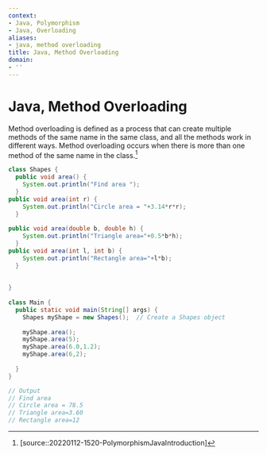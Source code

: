 ```yaml
---
context:
- Java, Polymorphism
- Java, Overloading
aliases:
- java, method overloading
title: Java, Method Overloading
domain:
- ''
---
```


# Java, Method Overloading

Method overloading is defined as a process that can create multiple methods of the same name in the same class, and all the methods work in different ways. Method overloading occurs when there is more than one method of the same name in the class.[^1]

```java
class Shapes {
  public void area() {
    System.out.println("Find area ");
  }
public void area(int r) {
    System.out.println("Circle area = "+3.14*r*r);
  }
 
public void area(double b, double h) {
    System.out.println("Triangle area="+0.5*b*h);
  }
public void area(int l, int b) {
    System.out.println("Rectangle area="+l*b);
  }
 
 
}
 
class Main {
  public static void main(String[] args) {
    Shapes myShape = new Shapes();  // Create a Shapes object
     
    myShape.area();
    myShape.area(5);
    myShape.area(6.0,1.2);
    myShape.area(6,2);
     
  }
}

// Output
// Find area  
// Circle area = 78.5  
// Triangle area=3.60  
// Rectangle area=12
```

[^1]: [source::20220112-1520-PolymorphismJavaIntroduction]
